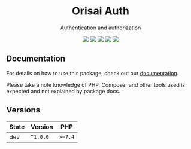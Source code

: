 <h1 align="center">Orisai Auth</h1>

<p align="center">
    Authentication and authorization
</p>

<p align=center>
  <a href="https://github.com/orisai/auth/actions?query=workflow%3Aci"><img src="https://github.com/orisai/auth/workflows/ci/badge.svg"></a>
  <a href="https://coveralls.io/r/orisai/auth"><img src="https://badgen.net/coveralls/c/github/orisai/auth/v1.x?cache=300"></a>
  <a href="https://packagist.org/packages/orisai/auth"><img src="https://badgen.net/packagist/dt/orisai/auth?cache=3600"></a>
  <a href="https://packagist.org/packages/orisai/auth"><img src="https://badgen.net/packagist/v/orisai/auth?cache=3600"></a>
  <a href="https://choosealicense.com/licenses/mpl-2.0/"><img src="https://badgen.net/badge/license/MPL-2.0/blue?cache=3600"></a>
<p>

## Documentation

For details on how to use this package, check out our [documentation](docs/README.md).

Please take a note knowledge of PHP, Composer and other tools used is expected and not explained by package docs.

## Versions

| State  | Version      | PHP     |
|--------|--------------|---------|
| dev    | `^1.0.0`     | `>=7.4` |
